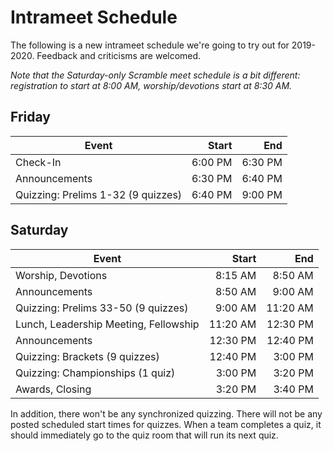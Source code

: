 # Intrameet Schedule

The following is a new intrameet schedule we're going to try out for 2019-2020.
Feedback and criticisms are welcomed.

*Note that the Saturday-only Scramble meet schedule is a bit different: registration to start at 8:00 AM, worship/devotions start at 8:30 AM.*

## Friday

| Event                                 | Start    | End      |
|---------------------------------------|---------:|---------:|
| Check-In                              |  6:00 PM |  6:30 PM |
| Announcements                         |  6:30 PM |  6:40 PM |
| Quizzing: Prelims 1-32 (9 quizzes)    |  6:40 PM |  9:00 PM |

## Saturday

| Event                                 | Start    | End      |
|---------------------------------------|---------:|---------:|
| Worship, Devotions                    |  8:15 AM |  8:50 AM |
| Announcements                         |  8:50 AM |  9:00 AM |
| Quizzing: Prelims 33-50 (9 quizzes)   |  9:00 AM | 11:20 AM |
| Lunch, Leadership Meeting, Fellowship | 11:20 AM | 12:30 PM |
| Announcements                         | 12:30 PM | 12:40 PM |
| Quizzing: Brackets (9 quizzes)        | 12:40 PM |  3:00 PM |
| Quizzing: Championships (1 quiz)      |  3:00 PM |  3:20 PM |
| Awards, Closing                       |  3:20 PM |  3:40 PM |

<!-- Proposed but not Board-ratified adjusted scheduled

| Worship, Devotions                    |  8:00 AM |  8:30 AM |
| Announcements                         |  8:30 AM |  8:40 AM |
| Adult League: Quiz 1                  |  8:40 AM |  9:00 AM |
| Quizzing: Prelims 33-50 (9 quizzes)   |  9:00 AM | 11:20 AM |
| Lunch, Leadership Meeting, Fellowship | 11:20 AM | 12:30 PM |
| Announcements                         | 12:30 PM | 12:40 PM |
| Quizzing: Brackets (9 quizzes)        | 12:40 PM |  3:00 PM |
| Adult League: Quiz 2                  |  3:00 AM |  3:20 AM |
| Quizzing: Championships (1 quiz)      |  3:20 PM |  3:40 PM |
| Awards, Closing                       |  3:40 PM |  3:50 PM |

-->

In addition, there won't be any synchronized quizzing. There will not be any
posted scheduled start times for quizzes. When a team completes a quiz, it
should immediately go to the quiz room that will run its next quiz.
